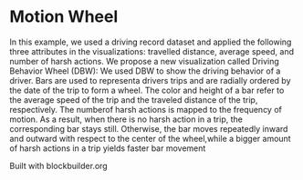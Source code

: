 # Motion Wheel

In this example, we used a driving record dataset and applied the following three attributes in the visualizations: travelled distance, average speed, and number of harsh actions. We propose a new visualization called Driving Behavior Wheel (DBW): We used DBW to show the driving behavior of a driver. Bars are used to representa drivers trips and are radially ordered by the date of the trip to form a wheel. The color and height of a bar refer to the average speed of the trip and the traveled distance of the trip, respectively. The numberof harsh actions is mapped to the frequency of motion. As a result, when there is no harsh action in a trip, the corresponding bar stays still. Otherwise, the bar moves repeatedly inward and outward with respect to the center of the wheel,while a bigger amount of harsh actions in a trip yields faster bar movement

Built with blockbuilder.org